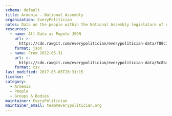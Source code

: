 ```yaml
---
schema: default
title: Armenia — National Assembly
organization: EveryPolitician
notes: Data on the people within the National Assembly legislature of Armenia.
resources:
  - name: All Data as Popolo JSON
    url: >-
      https://cdn.rawgit.com/everypolitician/everypolitician-data/f88c70491e993bf1aa9b5520c414867bc405ca5c/data/Armenia/Assembly/ep-popolo-v1.0.json
    format: json
  - name: From 2012-05-31
    url: >-
      https://cdn.rawgit.com/everypolitician/everypolitician-data/5c8baf9a46d78dd916de98f412ad4c16184a5968/data/Armenia/Assembly/term-5.csv
    format: csv
last_modified: 2017-03-03T20:31:15
license: ''
category:
  - Armenia
  - People
  - Groups & Bodies
maintainer: EveryPolitician
maintainer_email: team@everypolitician.org
---
```

